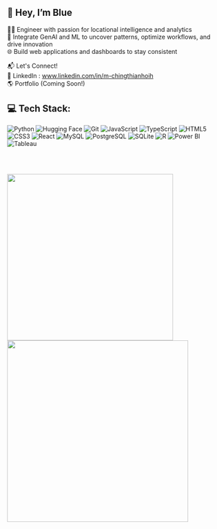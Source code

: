 ## 👋 Hey, I’m Blue
👨‍💻 Engineer with passion for locational intelligence and analytics <br>
🤖 Integrate GenAI and ML to uncover patterns, optimize workflows, and drive innovation<br>
🌐 Build web applications and dashboards to stay consistent <br>

📬 Let's Connect!<br>
🔗 LinkedIn : www.linkedin.com/in/m-chingthianhoih<br>
🌎 Portfolio (Coming Soon!)<br>

## 💻 Tech Stack:

![Python](https://img.shields.io/badge/Python-3776AB?style=for-the-badge&logo=python&logoColor=white)
![Hugging Face](https://img.shields.io/badge/HuggingFace-FFD21E?style=for-the-badge&logo=huggingface&logoColor=black)
![Git](https://img.shields.io/badge/Git-F05032?style=for-the-badge&logo=git&logoColor=white)
![JavaScript](https://img.shields.io/badge/JavaScript-F7DF1E?style=for-the-badge&logo=javascript&logoColor=black)
![TypeScript](https://img.shields.io/badge/TypeScript-007ACC?style=for-the-badge&logo=typescript&logoColor=white)
![HTML5](https://img.shields.io/badge/HTML5-E34F26?style=for-the-badge&logo=html5&logoColor=white)
![CSS3](https://img.shields.io/badge/CSS3-1572B6?style=for-the-badge&logo=css3&logoColor=white)
![React](https://img.shields.io/badge/React-20232A?style=for-the-badge&logo=react&logoColor=61DAFB)
![MySQL](https://img.shields.io/badge/MySQL-4479A1?style=for-the-badge&logo=mysql&logoColor=white)
![PostgreSQL](https://img.shields.io/badge/PostgreSQL-336791?style=for-the-badge&logo=postgresql&logoColor=white)
![SQLite](https://img.shields.io/badge/SQLite-003B57?style=for-the-badge&logo=sqlite&logoColor=white)
![R](https://img.shields.io/badge/R-276DC3?style=for-the-badge&logo=r&logoColor=white)
![Power BI](https://img.shields.io/badge/Power%20BI-F2C811?style=for-the-badge&logo=powerbi&logoColor=black)
![Tableau](https://img.shields.io/badge/Tableau-00A6D6?style=for-the-badge&logo=tableau&logoColor=white)

<br>
<br>
<p align="justify">
  <img src="https://github-readme-stats.vercel.app/api?username=breathe-blue&theme=react&hide_border=true&include_all_commits=false&count_private=false" width="385"/>    
  <img src="https://github-readme-streak-stats-eight.vercel.app/?user=breathe-blue&theme=react&hide_border=true" width="420" />
</p>





